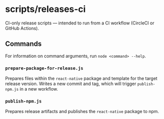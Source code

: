 # scripts/releases-ci

CI-only release scripts — intended to run from a CI workflow (CircleCI or GitHub Actions).

## Commands

For information on command arguments, run `node <command> --help`.

### `prepare-package-for-release.js`

Prepares files within the `react-native` package and template for the target release version. Writes a new commit and tag, which will trigger `publish-npm.js` in a new workflow.

### `publish-npm.js`

Prepares release artifacts and publishes the `react-native` package to npm.
